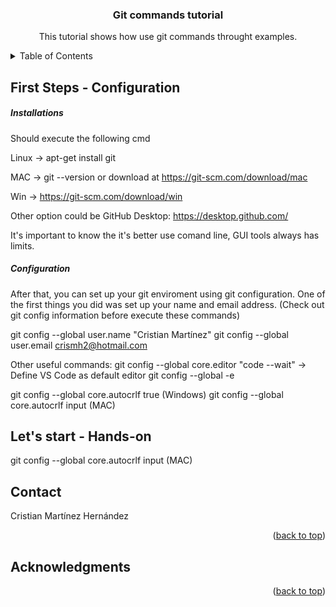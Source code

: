 <a name="readme-top"></a>
<div align="center">
  <h3 align="center">Git commands tutorial </h3>
  <p align="center">
    This tutorial shows how use git commands throught examples.  
  </p>
</div>

<!-- TABLE OF CONTENTS -->
<details>
  <summary>Table of Contents</summary>
  <ol>
    <li>
      <a href="#first-steps-configuration">First Steps - Configuration</a>
      <ul>
        <li><a href="#lets-start">Let's start - Hands-on</a></li>
      </ul>
    </li>
    <li>
      <a href="#getting-started">Getting Started</a>
      <ul>
        <li><a href="#prerequisites">Prerequisites</a></li>
        <li><a href="#installation">Installation</a></li>
      </ul>
    </li>
    <li><a href="#contact">Contact</a></li>
    <li><a href="#acknowledgments">Acknowledgments</a></li>
  </ol>
</details
  
<!-- First Steps - Configuration -->
## First Steps - Configuration 
<h5>Installations</h5>
Should execute the following cmd

Linux -> apt-get install git 

MAC -> git --version  or download at https://git-scm.com/download/mac 

Win -> https://git-scm.com/download/win 

Other option could be GitHub Desktop: 
https://desktop.github.com/ 

It's important to know the it's better use comand line, GUI tools always has limits.  

<h5>Configuration</h5>
After that, you can set up your git enviroment using git configuration. One of the first things you did was set up your name and email address. (Check out git config information before execute these commands)

git config --global user.name "Cristian Martínez"
git config --global user.email crismh2@hotmail.com

Other useful commands: 
git config --global core.editor "code --wait" -> Define VS Code as default editor
git config --global -e 

git config --global core.autocrlf true (Windows)
git config --global core.autocrlf input (MAC)

<!-- Let's start - Hands-on -->
## Let's start - Hands-on 
git config --global core.autocrlf input (MAC)

<!-- CONTACT -->
## Contact
Cristian Martínez Hernández 
<p align="right">(<a href="#readme-top">back to top</a>)</p>

<!-- ACKNOWLEDGMENTS -->
## Acknowledgments

<p align="right">(<a href="#readme-top">back to top</a>)</p>
